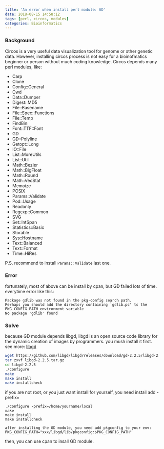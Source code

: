 ```yaml
---
title: 'An error when install perl module: GD'
date: 2018-08-15 14:58:12
tags: [perl, circos, modules]
categories: Bioinformatics
---
```


### Background

Circos is a very useful data visualization tool for genome or other genetic data. However, installing circos process is not easy for a bioinofmatics beginner  or person without much coding knowledge. Circos depends many perl modules, like:

<!-- more -->

- Carp
- Clone
- Config::General
- Cwd
- Data::Dumper
- Digest::MD5
- File::Basename
- File::Spec::Functions
- File::Temp
- FindBin
- Font::TTF::Font
- GD
- GD::Polyline
- Getopt::Long
- IO::File
- List::MoreUtils
- List::Util
- Math::Bezier
- Math::BigFloat
- Math::Round
- Math::VecStat
- Memoize
- POSIX
- Params::Validate
- Pod::Usage
- Readonly
- Regexp::Common
- SVG
- Set::IntSpan
- Statistics::Basic
- Storable
- Sys::Hostname
- Text::Balanced
- Text::Format
- Time::HiRes 

P.S. recommend to install `Params::Validate` last one.

### Error
fortunately, most of above can be install by cpan, but GD failed lots of time. everytime error like this:

```
Package gdlib was not found in the pkg-config search path.
Perhaps you should add the directory containing `gdlib.pc' to the PKG_CONFIG_PATH environment variable
No package 'gdlib' found
```
### Solve

because GD module depends libgd, libgd is an open source code library for the dynamic creation of images by programmers. you mush install it first.
see more: [libgd](http://libgd.org)

```bash
wget https://github.com/libgd/libgd/releases/download/gd-2.2.5/libgd-2.2.5.tar.gz
tar zxvf libgd-2.2.5.tar.gz
cd libgd-2.2.5
./configure 
make
make install
make installcheck
```
if you are not root, or you just want install for yourself, you need install add -prefix=

```
./configure -prefix=/home/yourname/local
make
make install
make installcheck

after installing the GD module, you need add pkgconfig to your env:
PKG_CONFIG_PATH="xxx/libgd/lib/pkgconfig:$PKG_CONFIG_PATH"
```
then, you can use cpan to insall GD module.

